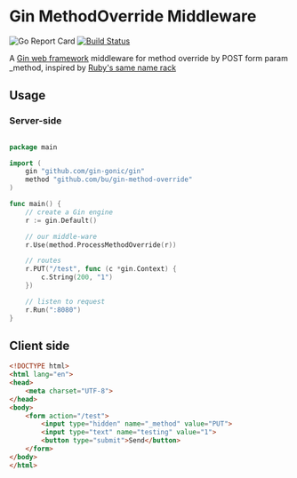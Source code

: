 # Gin MethodOverride Middleware

![Go Report Card](https://goreportcard.com/badge/github.com/bu/gin-method-override)
[![Build Status](https://travis-ci.org/bu/gin-method-override.svg?branch=master)](https://travis-ci.org/bu/gin-method-override)

A [Gin web framework](https://github.com/gin-gonic/gin) middleware for method override by POST form param _method, inspired by [Ruby's same name rack](http://www.rubydoc.info/gems/rack/Rack/MethodOverride)

## Usage

### Server-side

```go

package main

import (
	gin "github.com/gin-gonic/gin"
	method "github.com/bu/gin-method-override"
)

func main() {
	// create a Gin engine
	r := gin.Default()

	// our middle-ware
	r.Use(method.ProcessMethodOverride(r))

	// routes
	r.PUT("/test", func (c *gin.Context) {
		c.String(200, "1")
	})

	// listen to request
	r.Run(":8080")
}

```

## Client side

```html
<!DOCTYPE html>
<html lang="en">
<head>
    <meta charset="UTF-8">
</head>
<body>
    <form action="/test">
        <input type="hidden" name="_method" value="PUT">
        <input type="text" name="testing" value="1">
        <button type="submit">Send</button>
    </form>
</body>
</html>
```
